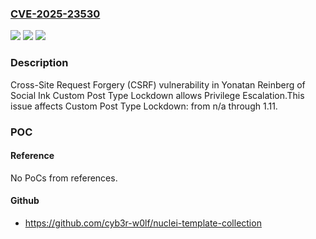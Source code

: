 ### [CVE-2025-23530](https://cve.mitre.org/cgi-bin/cvename.cgi?name=CVE-2025-23530)
![](https://img.shields.io/static/v1?label=Product&message=Custom%20Post%20Type%20Lockdown&color=blue)
![](https://img.shields.io/static/v1?label=Version&message=n%2Fa%3C%3D%201.11%20&color=brighgreen)
![](https://img.shields.io/static/v1?label=Vulnerability&message=CWE-352%20Cross-Site%20Request%20Forgery%20(CSRF)&color=brighgreen)

### Description

Cross-Site Request Forgery (CSRF) vulnerability in Yonatan Reinberg of Social Ink Custom Post Type Lockdown allows Privilege Escalation.This issue affects Custom Post Type Lockdown: from n/a through 1.11.

### POC

#### Reference
No PoCs from references.

#### Github
- https://github.com/cyb3r-w0lf/nuclei-template-collection


